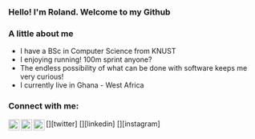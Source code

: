 ### Hello! I'm Roland. Welcome to my Github

### A little about me

- I have a BSc in Computer Science from KNUST
- I enjoying running! 100m sprint anyone?
- The endless possibility of what can be done with software keeps me very curious!
- I currently live in Ghana - West Africa

### Connect with me:

[<img align="left" alt="Roland | Twitter" width="22px" src="https://cdn.jsdelivr.net/npm/simple-icons@v3/icons/twitter.svg" />][twitter]
[<img align="left" alt="Roland | LinkedIn" width="22px" src="https://cdn.jsdelivr.net/npm/simple-icons@v3/icons/linkedin.svg" />][linkedin]
[<img align="left" alt="Roland | Instagram" width="22px" src="https://cdn.jsdelivr.net/npm/simple-icons@v3/icons/instagram.svg" />][instagram]
